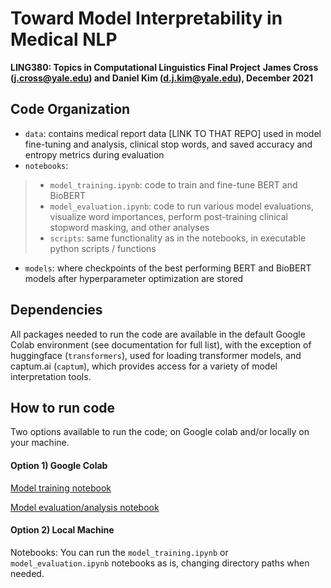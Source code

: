 
# Toward Model Interpretability in Medical NLP
**LING380: Topics in Computational Linguistics Final Project**
**James Cross (j.cross@yale.edu) and Daniel Kim (d.j.kim@yale.edu), December 2021**


## Code Organization

- `data`: contains medical report data [LINK TO THAT REPO] used in model fine-tuning and analysis, clinical stop words, and saved accuracy and entropy metrics during evaluation
- `notebooks`: 
> - `model_training.ipynb`: code to train and fine-tune BERT and BioBERT
> - `model_evaluation.ipynb`: code to run various model evaluations, visualize word importances, perform post-training clinical stopword masking, and other analyses
> - `scripts`: same functionality as in the notebooks, in executable python scripts / functions
- `models`: where checkpoints of the best performing BERT and BioBERT models after hyperparameter optimization are stored


## Dependencies

All packages needed to run the code are available in the default Google Colab environment (see documentation for full list), with the exception of huggingface (`transformers`), used for loading transformer models, and captum.ai (`captum`), which provides access for a variety of model interpretation tools. 


## How to run code 

Two options available to run the code; on Google colab and/or locally on your machine.

#### Option 1) Google Colab 

[Model training notebook](https://colab.research.google.com/drive/1uPIi-OVchs_8A-SNcQtLfwelr0ccsz19?usp=sharing)

[Model evaluation/analysis notebook](https://colab.research.google.com/drive/1Hfy58JvyPbx55lKKhQAzzrhJIbN_Io0j?usp=sharing)

#### Option 2) Local Machine 

Notebooks: You can run the `model_training.ipynb` or `model_evaluation.ipynb` notebooks as is, changing directory paths when needed.


